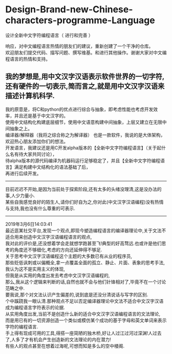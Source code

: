 # Design-Brand-new-Chinese-characters-programme-Language
设计全新中文字符编程语言（ 进行和完善 ）

响应，对中文编程语言热情的朋友们的建议，重新创建了一个干净的仓库。  
欢迎朋友们提交代码、描写问题、撰写维基。和进行其他操作。谢谢大家对中文编程语言的热情和支持。

我的梦想是,用中文汉字汉语表示软件世界的一切字符,还有硬件的一切表示,简而言之,就是用中文汉字汉语来描述计算机科学.
-----------------------------------------------------------------------------

我的原意是，将C和python的优点进行综合与抽象，即考虑性能也考虑开发效率，并且还是基于中文汉字的。  
使用中文结构化构建底层细节，使用中文语意构建中间抽象，上层又建立在无限中间抽象之上。  
编译器/解释器（我将之综合称之为解译器） 也是一款软件，我说的是大体架构，欢迎热心朋友添加你们的想法。  
开发语言，我建议还是用C开发alpha版本的【全新中文字符编程语言】（关于起什么名有待大家共同讨论），  
待alpha版本的源代码编译为机器码运行足够稳定了，并且【全新中文字符编程语言】满足构建中文结构化的语法基础了后，  
再进行后续开发。  

-------------------------------------------------------------------------------
目前迟迟不开始,是因为当前处于探索阶段,还有太多的头绪没理清,这是没办法的事,人少力量小.  
某些自我感觉良好的陌生人,请你们好自为之,你对此(中文汉字汉语编程)没有热情与支持,我也没有什么尊重的可表示.  

-------------------------------------------------------------------------------
2019年3月6日14:03:41  
最近逛某社交平台,发现一个观点,即现今塑造编程语言的编译器理论中,关于文法不适合用来创造中文汉字汉语编程语言的观点,  
我对此的评价是,还没想着学会走就想学跑甚至飞!典型的好高骛远.也或许是他们思考的角度还不够细化,考虑的方向还延伸得不够足.  
关于思考中文汉字汉语编程这个主题的大多数已有从业的程序员,  
那些贬低讽刺或以偏概全,拿一点覆盖全面的孤立、静止、片面、表象的思考手法,我认为这不是实用主义的体现,  
但我是从实用的角度出发去考虑中文汉字汉语编程的,  
那么,我从这个逻辑来判断的话,自然也就不会与他们针锋相对了,毕竟不在一个讨论范畴之中.  
要我说,那个对文法认识产生偏差的,说到底是还没分清说话与写字的区别.  
个中蹊跷我一眼认清.那种观点不足以否定编译器理论中文法不适合中文汉字汉语成为编程语言字符表示的论据.  
从实用角度出发,当前不是创造什么新的适合中文汉字汉语编程语言的文法理论,  
而是用已有的一切资源创造一个类似或模仿某个成功的基于字母和英文单词来表示字符的编程语言.  
手上得有现成可用的工具,得搭一座简陋的独木桥,好让人过江过河过深渊!人过去了,人多了才有机会产生创造新的文法理论的内在潜力!  
有些人的观点甚至在想着过海呢,可想而知是多么的空中楼阁.  
